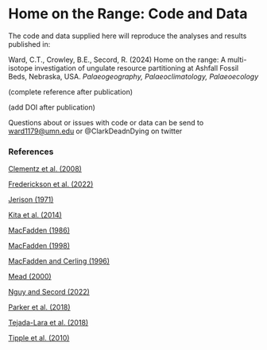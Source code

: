 # Home on the Range: Code and Data

The code and data supplied here will reproduce the analyses and results published in:

Ward, C.T., Crowley, B.E., Secord, R. (2024) Home on the range: A multi-isotope investigation of ungulate resource partitioning at Ashfall Fossil Beds, Nebraska, USA. _Palaeogeography, Palaeoclimatology, Palaeoecology_

(complete reference after publication)

(add DOI after publication)

Questions about or issues with code or data can be send to ward1179@umn.edu or @ClarkDeadnDying on twitter

### References

[Clementz et al. (2008)](https://doi.org/10.2110/palo.2007.p07-054r)

[Frederickson et al. (2022)](https://doi.org/10.4202/app.00941.2021)

[Jerison (1971)](https://doi.org/10.1086/282720)

[Kita et al. (2014)](https://doi.org/10.1016/j.palaeo.2014.02.013)

[MacFadden (1986)](https://doi.org/10.1017/S0094837300003109)

[MacFadden (1998)](https://doi.org/10.1666/0094-8373(1998)024[0274:TOTRIE]2.3.CO;2)

[MacFadden and Cerling (1996)](https://doi.org/10.1080/02724634.1996.10011288)

[Mead (2000)](https://doi.org/10.1666/0094-8373(2000)026<0689:SDAPIT>2.0.CO;2)

[Nguy and Secord (2022)](https://doi.org/10.1016/j.palaeo.2022.110929)

[Parker et al. (2018)](https://doi.org/10.1016/j.palaeo.2018.07.017)

[Tejada-Lara et al. (2018)](http://dx.doi.org/10.1098/rspb.2018.1020)

[Tipple et al. (2010)](https://doi.org/10.1029/2009PA001851)

